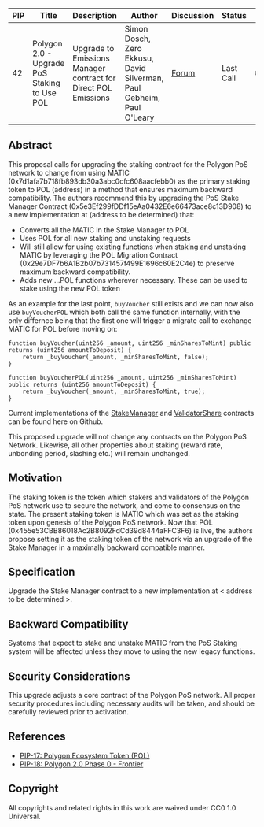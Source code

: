 | PIP               | Title                           | Description          | Author                        | Discussion | Status | Type                                     | Date                  |
|-------------------|---------------------------------|----------------------|-------------------------------|------------|--------|------------------------------------------|-----------------------|
| 42 | Polygon 2.0 - Upgrade PoS Staking to Use POL | Upgrade to Emissions Manager contract for Direct POL Emissions | Simon Dosch, Zero Ekkusu, David Silverman, Paul Gebheim, Paul O'Leary | [Forum](https://forum.polygon.technology/t/pip-41-enable-direct-pol-emissions-to-stakemanager-sol/17642) | Last Call | Contracts | 2024-06-25 |

## Abstract

This proposal calls for upgrading the staking contract for the Polygon PoS network to change from using MATIC (0x7d1afa7b718fb893db30a3abc0cfc608aacfebb0) as the primary staking token to POL (address) in a method that ensures maximum backward compatibility. The authors recommend this by upgrading the PoS Stake Manager Contract (0x5e3Ef299fDDf15eAa0432E6e66473ace8c13D908) to a new implementation at (address to be determined) that:

* Converts all the MATIC in the Stake Manager to POL
* Uses POL for all new staking and unstaking requests
* Will still allow for using existing functions when staking and unstaking MATIC by leveraging the POL Migration Contract (0x29e7DF7b6A1B2b07b731457f499E1696c60E2C4e) to preserve maximum backward compatibility.
* Adds new ...POL functions wherever necessary. These can be used to stake using the new POL token

As an example for the last point, `buyVoucher` still exists and we can now also use `buyVoucherPOL` which both call the same function internally, with the only differnce being that the first one will trigger a migrate call to exchange MATIC for POL before moving on:
```
function buyVoucher(uint256 _amount, uint256 _minSharesToMint) public returns (uint256 amountToDeposit) {
    return _buyVoucher(_amount, _minSharesToMint, false);
}

function buyVoucherPOL(uint256 _amount, uint256 _minSharesToMint) public returns (uint256 amountToDeposit) {
    return _buyVoucher(_amount, _minSharesToMint, true);
}
```

Current implementations of the [StakeManager](https://github.com/0xPolygon/pos-contracts/blob/dev/contracts/staking/stakeManager/StakeManager.sol) and [ValidatorShare](https://github.com/0xPolygon/pos-contracts/blob/dev/contracts/staking/validatorShare/ValidatorShare.sol) contracts can be found here on Github.

This proposed upgrade will not change any contracts on the Polygon PoS Network. Likewise, all other properties about staking (reward rate, unbonding period, slashing etc.) will remain unchanged.

## Motivation

The staking token is the token which stakers and validators of the Polygon PoS network use to secure the network, and come to consensus on the state. The present staking token is MATIC which was set as the staking token upon genesis of the Polygon PoS network. Now that POL (0x455e53CBB86018Ac2B8092FdCd39d8444aFFC3F6) is live, the authors propose setting it as the staking token of the network via an upgrade of the Stake Manager in a maximally backward compatible manner.

## Specification

Upgrade the Stake Manager contract to a new implementation at < address to be determined >.

## Backward Compatibility

Systems that expect to stake and unstake MATIC from the PoS Staking system will be affected unless they move to using the new legacy functions.

## Security Considerations

This upgrade adjusts a core contract of the Polygon PoS network. All proper security procedures including necessary audits will be taken, and should be carefully reviewed prior to activation.

## References

* [PIP-17: Polygon Ecosystem Token (POL)](https://github.com/maticnetwork/Polygon-Improvement-Proposals/blob/main/PIPs/PIP-17.md)
* [PIP-18: Polygon 2.0 Phase 0 - Frontier](https://github.com/maticnetwork/Polygon-Improvement-Proposals/blob/main/PIPs/PIP-18.md)

## Copyright

All copyrights and related rights in this work are waived under CC0 1.0 Universal.
